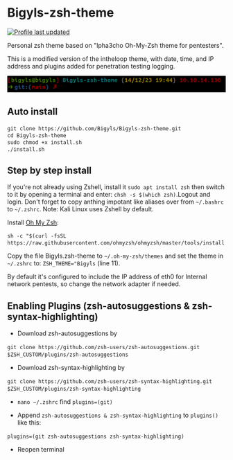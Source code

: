 # Bigyls-zsh-theme
[![Profile last updated](https://img.shields.io/github/last-commit/Bigyls/Bigyls-zsh-theme)](https://github.com/Bigyls/Bigyls-zsh-theme)

Personal zsh theme based on "lpha3cho Oh-My-Zsh theme for pentesters".

This is a modified version of the intheloop theme, with date, time, and IP address and plugins added for penetration testing logging.

![screenshot](Bigyls-zsh-theme-screenshot.png)

## Auto install

```shell
git clone https://github.com/Bigyls/Bigyls-zsh-theme.git
cd Bigyls-zsh-theme
sudo chmod +x install.sh
./install.sh
```

## Step by step install

If you're not already using Zshell, install it `sudo apt install zsh` then switch to it by opening a terminal and enter: `chsh -s $(which zsh)`.Logout and login.
Don't forget to copy anthing impotant like aliases over from `~/.bashrc` to `~/.zshrc`. Note: Kali Linux uses Zshell by default.

Install [Oh My Zsh](https://ohmyz.sh/):
```shell
sh -c "$(curl -fsSL https://raw.githubusercontent.com/ohmyzsh/ohmyzsh/master/tools/install.sh)"
```

Copy the file Bigyls.zsh-theme to `~/.oh-my-zsh/themes` and set the theme in `~/.zshrc` to: `ZSH_THEME="Bigyls` (line 11).

By default it's configured to include the IP address of eth0 for Internal network pentests, so change the network adapter if needed.

## Enabling Plugins (zsh-autosuggestions & zsh-syntax-highlighting)
- Download zsh-autosuggestions by

 `git clone https://github.com/zsh-users/zsh-autosuggestions.git $ZSH_CUSTOM/plugins/zsh-autosuggestions`

- Download zsh-syntax-highlighting by

 `git clone https://github.com/zsh-users/zsh-syntax-highlighting.git $ZSH_CUSTOM/plugins/zsh-syntax-highlighting`

- `nano ~/.zshrc` find `plugins=(git)`

- Append `zsh-autosuggestions & zsh-syntax-highlighting` to  `plugins()` like this:

 `plugins=(git zsh-autosuggestions zsh-syntax-highlighting)`

- Reopen terminal
